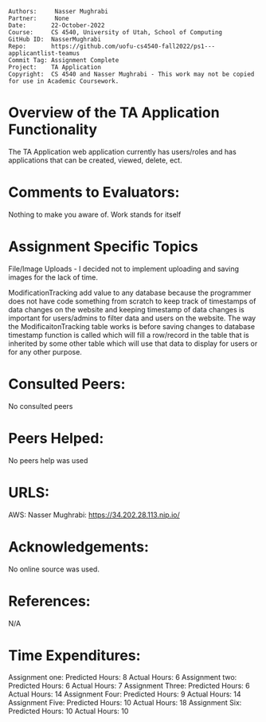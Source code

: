 ```
Authors:     Nasser Mughrabi
Partner:     None
Date:       22-October-2022
Course:     CS 4540, University of Utah, School of Computing
GitHub ID:  NasserMughrabi
Repo:       https://github.com/uofu-cs4540-fall2022/ps1---applicantlist-teamus
Commit Tag: Assignment Complete
Project:    TA Application
Copyright:  CS 4540 and Nasser Mughrabi - This work may not be copied for use in Academic Coursework.
```
# Overview of the TA Application Functionality 

The TA Application web application currently has users/roles and has applications 
that can be created, viewed, delete, ect.

# Comments to Evaluators:

Nothing to make you aware of. Work stands for itself

# Assignment Specific Topics

File/Image Uploads - I decided not to implement uploading and saving images for the lack of time.


ModificationTracking add value to any database because the programmer does not have code something from scratch to
keep track of timestamps of data changes on the website and keeping timestamp of data changes is important 
for users/admins to filter data and users on the website. The way the ModificaitonTracking table works is before saving 
changes to database timestamp function is called which will fill a row/record in the table that is inherited by some 
other table which will use that data to display for users or for any other purpose.

# Consulted Peers:

No consulted peers

# Peers Helped:

No peers help was used

# URLS:
AWS:
Nasser Mughrabi: https://34.202.28.113.nip.io/

# Acknowledgements:

No online source was used.

# References:

N/A

# Time Expenditures:

Assignment one: Predicted Hours: 8 Actual Hours: 6
Assignment two: Predicted Hours: 6 Actual Hours: 7
Assignment Three: Predicted Hours: 6 Actual Hours: 14
Assignment Four: Predicted Hours: 9 Actual Hours: 14
Assignment Five: Predicted Hours: 10 Actual Hours: 18
Assignment Six: Predicted Hours: 10 Actual Hours: 10
